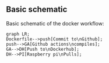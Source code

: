 ## Basic schematic
Basic schematic of the docker workflow:

```mermaid
graph LR;
Dockerfile-->push[Commit to\nGithub];
push-->GA[Github actions\ncompiles];
GA-->DH[Push to\nDockerhub];
DH-->PI[Raspberry pi\nPulls];
```


